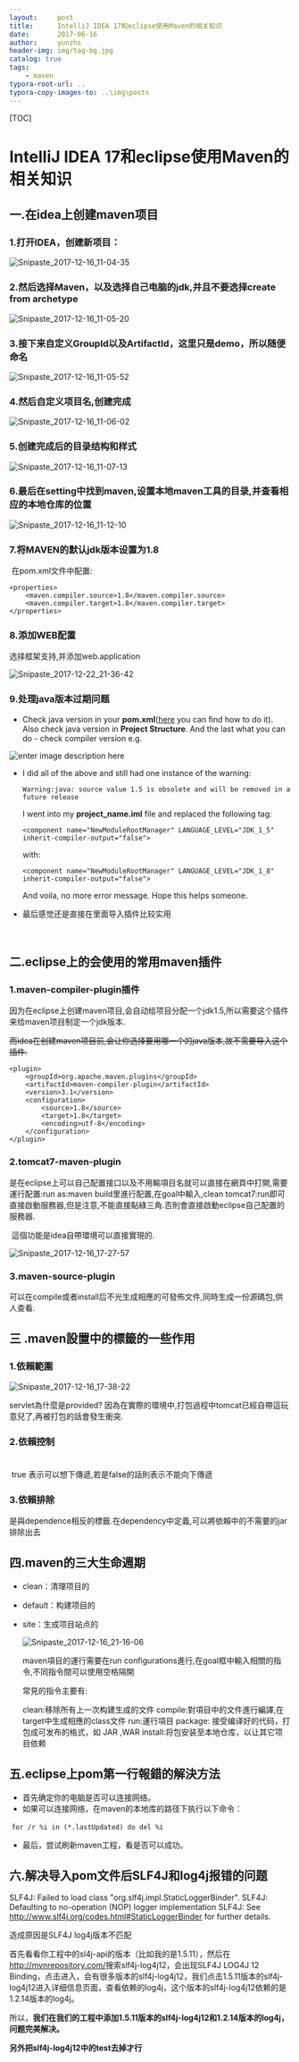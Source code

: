 ```yaml
---
layout:     post
title:      IntelliJ IDEA 17和eclipse使用Maven的相关知识
date:       2017-06-16
author:     yunzhs
header-img: img/tag-bg.jpg
catalog: true
tags:
    - maven
typora-root-url: ..
typora-copy-images-to: ..\img\posts
---
```


[TOC]



# IntelliJ IDEA 17和eclipse使用Maven的相关知识

##  一.在idea上创建maven项目

### 1.打开IDEA，创建新项目：

![Snipaste_2017-12-16_11-04-35](/img/posts/Snipaste_2017-12-16_11-04-35.png)

### 2.然后选择Maven，以及选择自己电脑的jdk,并且不要选择create from archetype

![Snipaste_2017-12-16_11-05-20](/img/posts/Snipaste_2017-12-16_11-05-20-3395975050.png)

### 3.接下来自定义GroupId以及ArtifactId，这里只是demo，所以随便命名

![Snipaste_2017-12-16_11-05-52](/img/posts/Snipaste_2017-12-16_11-05-52.png)

### 4.然后自定义项目名,创建完成

![Snipaste_2017-12-16_11-06-02](/img/posts/Snipaste_2017-12-16_11-06-02.png)

### 5.创建完成后的目录结构和样式

![Snipaste_2017-12-16_11-07-13](/img/posts/Snipaste_2017-12-16_11-07-13.png)

### 6.最后在setting中找到maven,设置本地maven工具的目录,并查看相应的本地仓库的位置

![Snipaste_2017-12-16_11-12-10](/img/posts/Snipaste_2017-12-16_11-12-10.png)

### 7.将MAVEN的默认jdk版本设置为1.8

​	在pom.xml文件中配置:

```
<properties>
    <maven.compiler.source>1.8</maven.compiler.source>
    <maven.compiler.target>1.8</maven.compiler.target>
</properties>
```

### 8.添加WEB配置

选择框架支持,并添加web.application

![Snipaste_2017-12-22_21-36-42](/img/posts/Snipaste_2017-12-22_21-36-42.png)

### 9.处理java版本过期问题

- Check java version in your **pom.xml**([here](https://stackoverflow.com/questions/16723533/modify-pom-xml-to-include-jdk-compiler-version) you can find how to do it). Also check java version in **Project Structure**. And the last what you can do - check compiler version e.g.

![enter image description here](https://i.stack.imgur.com/itRLK.jpg)



- I did all of the above and still had one instance of the warning:

  ```
  Warning:java: source value 1.5 is obsolete and will be removed in a future release
  ```

  I went into my **project_name.iml** file and replaced the following tag:

  ```
  <component name="NewModuleRootManager" LANGUAGE_LEVEL="JDK_1_5" inherit-compiler-output="false">
  ```

  with:

  ```
  <component name="NewModuleRootManager" LANGUAGE_LEVEL="JDK_1_8" inherit-compiler-output="false">
  ```

  And voila, no more error message. Hope this helps someone.

- 最后感觉还是直接在里面导入插件比较实用

  ​



## 二.eclipse上的会使用的常用maven插件

### 1.maven-compiler-plugin插件

​	因为在eclipse上创建maven项目,会自动给项目分配一个jdk1.5,所以需要这个插件来给maven项目制定一个jdk版本.

​	~~而idea在创建maven项目前,会让你选择要用哪一个的java版本,故不需要导入这个插件.~~

```
<plugin>
    <groupId>org.apache.maven.plugins</groupId>
    <artifactId>maven-compiler-plugin</artifactId>
    <version>3.1</version>
    <configuration>
        <source>1.8</source>
        <target>1.8</target>
        <encoding>utf-8</encoding>
    </configuration>
</plugin>
```

### 2.tomcat7-maven-plugin

​	是在eclipse上可以自己配置接口以及不用輸項目名就可以直接在網頁中打開,需要運行配置:run as:maven build里進行配置,在goal中輸入,clean tomcat7:run即可直接啟動服務器,但是注意,不能直接點綠三角.否則會直接啟動eclipse自己配置的服務器. 

​	這個功能是idea自帶環境可以直接實現的.

![Snipaste_2017-12-16_17-27-57](/img/posts/Snipaste_2017-12-16_17-27-57.png)

### 3.maven-source-plugin

可以在compile或者install后不光生成相應的可發佈文件,同時生成一份源碼包,供人查看.



## 三 .maven設置中的標籤的一些作用

### 1.依賴範圍<scope></scope>
![Snipaste_2017-12-16_17-38-22](/img/posts/Snipaste_2017-12-16_17-38-22.png)

servlet為什麼是provided?
​	因為在實際的環境中,打包過程中tomcat已經自帶這玩意兒了,再被打包的話會發生衝突.

### 2.依賴控制<option></option>

​	<optional>true</optional> 表示可以想下傳遞,若是false的話則表示不能向下傳遞

### 3.依賴排除<exclusions></exclusions>

​	是與dependence相反的標籤.在dependency中定義,可以將依賴中的不需要的jar排除出去



## 四.maven的三大生命週期

-  clean：清理项目的

-  default：构建项目的

-  site：生成项目站点的

   ![Snipaste_2017-12-16_21-16-06](/img/posts/Snipaste_2017-12-16_21-16-06.png)

   maven項目的運行需要在run configurations進行,在goal框中輸入相關的指令,不同指令間可以使用空格隔開

   常見的指令主要有:

   clean:移除所有上一次构建生成的文件 
   compile:對項目中的文件進行編譯,在target中生成相應的class文件
   run:運行項目
   package: 接受编译好的代码，打包成可发布的格式，如 JAR ,WAR
   install:将包安装至本地仓库，以让其它项目依赖




## 五.eclipse上pom第一行報錯的解決方法
- 首先确定你的电脑是否可以连接网络。
- 如果可以连接网络，在maven的本地库的路径下执行以下命令： 

​       `for /r %i in (*.lastUpdated) do del %i`

- 最后，尝试刷新maven工程，看是否可以成功。


## 六.解决导入pom文件后SLF4J和log4j报错的问题

SLF4J: Failed to load class "org.slf4j.impl.StaticLoggerBinder".
SLF4J: Defaulting to no-operation (NOP) logger implementation
SLF4J: See http://www.slf4j.org/codes.html#StaticLoggerBinder for further details.

造成原因是SLF4J log4j版本不匹配

首先看看你工程中的sl4j-api的版本（比如我的是1.5.11），然后在<http://mvnrepository.com/>搜索slf4j-log4j12，会出现SLF4J LOG4J 12 Binding，点击进入，会有很多版本的slf4j-log4j12，我们点击1.5.11版本的slf4j-log4j12进入详细信息页面，查看依赖的log4j，这个版本的slf4j-log4j12依赖的是1.2.14版本的log4j。

所以，**我们在我们的工程中添加1.5.11版本的slf4j-log4j12和1.2.14版本的log4j，问题完美解决。**

**另外把slf4j-log4j12中的test去掉才行**
